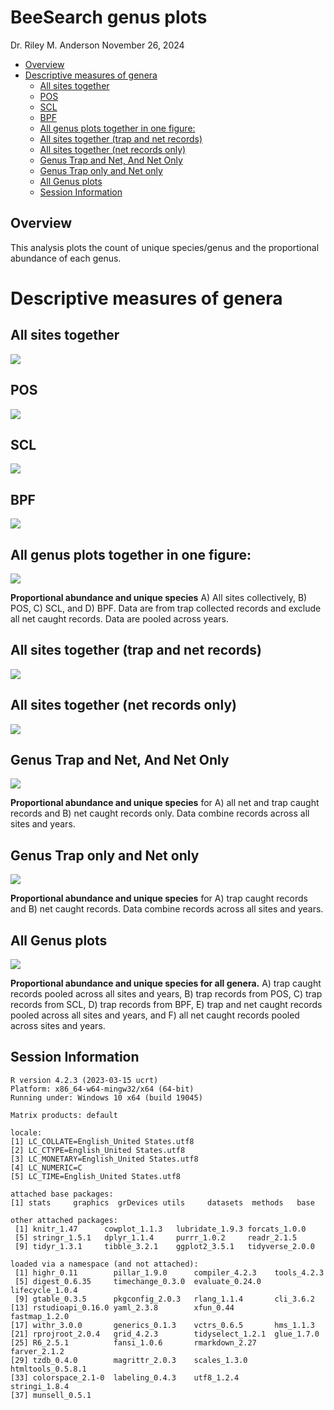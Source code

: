 BeeSearch genus plots
================
Dr. Riley M. Anderson
November 26, 2024

  

- [Overview](#overview)
- [Descriptive measures of genera](#descriptive-measures-of-genera)
  - [All sites together](#all-sites-together)
  - [POS](#pos)
  - [SCL](#scl)
  - [BPF](#bpf)
  - [All genus plots together in one
    figure:](#all-genus-plots-together-in-one-figure)
  - [All sites together (trap and net
    records)](#all-sites-together-trap-and-net-records)
  - [All sites together (net records
    only)](#all-sites-together-net-records-only)
  - [Genus Trap and Net, And Net Only](#genus-trap-and-net-and-net-only)
  - [Genus Trap only and Net only](#genus-trap-only-and-net-only)
  - [All Genus plots](#all-genus-plots)
  - [Session Information](#session-information)

## Overview

This analysis plots the count of unique species/genus and the
proportional abundance of each genus.

# Descriptive measures of genera

## All sites together

![](genus_plots_files/figure-gfm/genera_figs_all_sites-1.png)<!-- -->

## POS

![](genus_plots_files/figure-gfm/genera_figs_pos-1.png)<!-- -->

## SCL

![](genus_plots_files/figure-gfm/genera_figs_scl-1.png)<!-- -->

## BPF

![](genus_plots_files/figure-gfm/genera_figs_bpf-1.png)<!-- -->

## All genus plots together in one figure:

![](genus_plots_files/figure-gfm/genus_plot_one_fig-1.png)<!-- -->

**Proportional abundance and unique species** A) All sites collectively,
B) POS, C) SCL, and D) BPF. Data are from trap collected records and
exclude all net caught records. Data are pooled across years.

## All sites together (trap and net records)

![](genus_plots_files/figure-gfm/genera_figs_all_sites_trap_net-1.png)<!-- -->

## All sites together (net records only)

![](genus_plots_files/figure-gfm/genera_figs_all_sites_nets-1.png)<!-- -->

## Genus Trap and Net, And Net Only

![](genus_plots_files/figure-gfm/trapnet_and_net-1.png)<!-- -->

**Proportional abundance and unique species** for A) all net and trap
caught records and B) net caught records only. Data combine records
across all sites and years.

## Genus Trap only and Net only

![](genus_plots_files/figure-gfm/trap_and_net-1.png)<!-- -->

**Proportional abundance and unique species** for A) trap caught records
and B) net caught records. Data combine records across all sites and
years.

## All Genus plots

![](genus_plots_files/figure-gfm/all_plots-1.png)<!-- -->

**Proportional abundance and unique species for all genera.** A) trap
caught records pooled across all sites and years, B) trap records from
POS, C) trap records from SCL, D) trap records from BPF, E) trap and net
caught records pooled across all sites and years, and F) all net caught
records pooled across sites and years.

## Session Information

    R version 4.2.3 (2023-03-15 ucrt)
    Platform: x86_64-w64-mingw32/x64 (64-bit)
    Running under: Windows 10 x64 (build 19045)

    Matrix products: default

    locale:
    [1] LC_COLLATE=English_United States.utf8 
    [2] LC_CTYPE=English_United States.utf8   
    [3] LC_MONETARY=English_United States.utf8
    [4] LC_NUMERIC=C                          
    [5] LC_TIME=English_United States.utf8    

    attached base packages:
    [1] stats     graphics  grDevices utils     datasets  methods   base     

    other attached packages:
     [1] knitr_1.47      cowplot_1.1.3   lubridate_1.9.3 forcats_1.0.0  
     [5] stringr_1.5.1   dplyr_1.1.4     purrr_1.0.2     readr_2.1.5    
     [9] tidyr_1.3.1     tibble_3.2.1    ggplot2_3.5.1   tidyverse_2.0.0

    loaded via a namespace (and not attached):
     [1] highr_0.11        pillar_1.9.0      compiler_4.2.3    tools_4.2.3      
     [5] digest_0.6.35     timechange_0.3.0  evaluate_0.24.0   lifecycle_1.0.4  
     [9] gtable_0.3.5      pkgconfig_2.0.3   rlang_1.1.4       cli_3.6.2        
    [13] rstudioapi_0.16.0 yaml_2.3.8        xfun_0.44         fastmap_1.2.0    
    [17] withr_3.0.0       generics_0.1.3    vctrs_0.6.5       hms_1.1.3        
    [21] rprojroot_2.0.4   grid_4.2.3        tidyselect_1.2.1  glue_1.7.0       
    [25] R6_2.5.1          fansi_1.0.6       rmarkdown_2.27    farver_2.1.2     
    [29] tzdb_0.4.0        magrittr_2.0.3    scales_1.3.0      htmltools_0.5.8.1
    [33] colorspace_2.1-0  labeling_0.4.3    utf8_1.2.4        stringi_1.8.4    
    [37] munsell_0.5.1    
